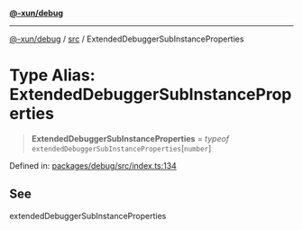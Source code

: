 [**@-xun/debug**](../../README.md)

***

[@-xun/debug](../../README.md) / [src](../README.md) / ExtendedDebuggerSubInstanceProperties

# Type Alias: ExtendedDebuggerSubInstanceProperties

> **ExtendedDebuggerSubInstanceProperties** = *typeof* `extendedDebuggerSubInstanceProperties`\[`number`\]

Defined in: [packages/debug/src/index.ts:134](https://github.com/Xunnamius/rejoinder/blob/209c7f2944f337141443b6e2663c00e5b47b6857/packages/debug/src/index.ts#L134)

## See

extendedDebuggerSubInstanceProperties
